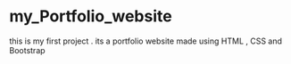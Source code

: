 # my_Portfolio_website
this is my first project . its a portfolio website made using  HTML , CSS and Bootstrap

